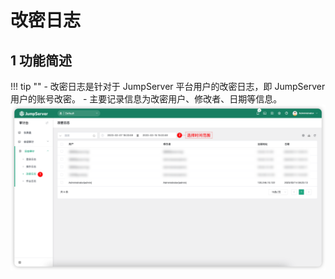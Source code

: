 # 改密日志
## 1 功能简述
!!! tip ""
    - 改密日志是针对于 JumpServer 平台用户的改密日志，即 JumpServer 用户的账号改密。
    - 主要记录信息为改密用户、修改者、日期等信息。
![densification_log01](../../../img/densification_log01.png)

